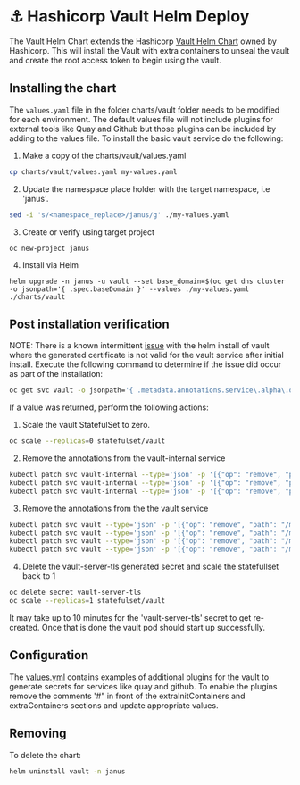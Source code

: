 # ⚓️ Hashicorp Vault Helm Deploy

The Vault Helm Chart extends the Hashicorp [Vault Helm Chart](https://github.com/hashicorp/vault-helm) owned by Hashicorp. This will install the Vault with extra containers to unseal the vault and create the root access token to begin using the vault. 

## Installing the chart

The `values.yaml` file in the folder charts/vault folder needs to be modified for each environment. The default values file will not include plugins for external tools like Quay and Github but those plugins can be included by adding to the values file.  To install the basic vault service do the following:

1) Make a copy of the charts/vault/values.yaml 
```bash
cp charts/vault/values.yaml my-values.yaml
```
2) Update the namespace place holder with the target namespace, i.e 'janus'.
```bash
sed -i 's/<namespace_replace>/janus/g' ./my-values.yaml
```
3) Create or verify using target project
```
oc new-project janus
```

4) Install via Helm
```bach
helm upgrade -n janus -u vault --set base_domain=$(oc get dns cluster -o jsonpath='{ .spec.baseDomain }' --values ./my-values.yaml ./charts/vault
```

## Post installation verification

NOTE: There is a known intermittent [issue](https://github.com/hashicorp/vault-helm/issues/674) with the helm install of vault where the generated certificate is not valid for the vault service after initial install. Execute the following command to determine if the issue did occur as part of the installation:

```bash
oc get svc vault -o jsonpath='{ .metadata.annotations.service\.alpha\.openshift\.io/serving-cert-generation-error }'
```

If a value was returned, perform the following actions:


1) Scale the vault StatefulSet to zero.

```bash
oc scale --replicas=0 statefulset/vault
```

2) Remove the annotations from the vault-internal service

```bash
kubectl patch svc vault-internal --type='json' -p '[{"op": "remove", "path": "/metadata/annotations/service.beta.openshift.io~1serving-cert-secret-name"}]'
kubectl patch svc vault-internal --type='json' -p '[{"op": "remove", "path": "/metadata/annotations/service.alpha.openshift.io~1serving-cert-signed-by"}]'
kubectl patch svc vault-internal --type='json' -p '[{"op": "remove", "path": "/metadata/annotations/service.beta.openshift.io~1serving-cert-signed-by"}]'
```

3) Remove the annotations from the the vault service

```bash
kubectl patch svc vault --type='json' -p '[{"op": "remove", "path": "/metadata/annotations/service.alpha.openshift.io~1serving-cert-generation-error"}]'
kubectl patch svc vault --type='json' -p '[{"op": "remove", "path": "/metadata/annotations/service.beta.openshift.io~1serving-cert-generation-error"}]'
kubectl patch svc vault --type='json' -p '[{"op": "remove", "path": "/metadata/annotations/service.alpha.openshift.io~1serving-cert-generation-error-num"}]'
kubectl patch svc vault --type='json' -p '[{"op": "remove", "path": "/metadata/annotations/service.beta.openshift.io~1serving-cert-generation-error-num"}]'
```

4) Delete the vault-server-tls generated secret and scale the statefullset back to 1

```bash
oc delete secret vault-server-tls
oc scale --replicas=1 statefulset/vault
```

It may take up to 10 minutes for the 'vault-server-tls' secret to get re-created. Once that is done the vault pod should start up successfully.

## Configuration

The [values.yml](values.yaml) contains examples of additional plugins for the vault to generate secrets for services like quay and github. To enable the plugins remove the comments '#" in front of the extraInitContainers and extraContainers sections and update appropriate values. 

## Removing

To delete the chart:
```bash
helm uninstall vault -n janus
```
